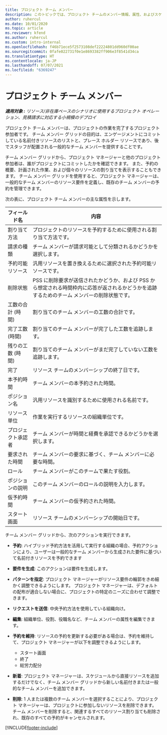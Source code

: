 ```yaml
---
title: プロジェクト チーム メンバー
description: このトピックでは、プロジェクト チームのメンバー情報、属性、およびスケジュールを操作する方法に関する情報を提供します。
author: ruhercul
ms.date: 10/01/2020
ms.topic: article
ms.reviewer: kfend
ms.author: ruhercul
ms.custom: intro-internal
ms.openlocfilehash: f46b71ece5f2573108def22224801dd960df00ae
ms.sourcegitcommit: 0fafe022731f0e1e8693382ff906e3f8541d34ca
ms.translationtype: HT
ms.contentlocale: ja-JP
ms.lasthandoff: 07/07/2021
ms.locfileid: "6369247"
---
```

# <a name="project-team-members"></a>プロジェクト チーム メンバー

_**適用対象 :** リソース/非在庫ベースのシナリオに使用するプロジェクト オペレーション、見積請求に対応する小規模のデプロイ_

プロジェクト チーム メンバーは、プロジェクトの作業を完了するプロジェクト参加者です。 チーム メンバー グリッドの目的は、エンゲージメントにコミットしている名前付きリソースのリストと、プレース ホルダー リソースであり、後でスタッフが配置される一般的なチーム メンバーを提供することです。

チーム メンバー グリッドから、プロジェクト マネージャーと他のプロジェクト参加者は、誰がプロジェクトにコミットしたかを確認できます。 また、予約の概要、計画された作業、および個々のリソースの割り当てを表示することもできます。 チーム メンバー グリッドを使用すると、プロジェクト マネージャーは、一般的なチーム メンバーのリソース要件を定義し、既存のチーム メンバーの予約を管理できます。

次の表に、プロジェクト チーム メンバーの主な属性を示します。

| フィールド名          | 内容                                                                                                                                                                  |
|--------------------------|-----------------------------------------------------------------------------------------------------------------------------------------------------------------------------------|
| 割り当て方法        | プロジェクトのリソースを予約するために使用される割り当て方法です。                                                                         |
| 請求の種類             | チーム メンバーが請求可能として分類されるかどうかを選択します。                                                                                                                                       |
| 予約可能リソース        | 汎用リソースを置き換えるために選択された予約可能リソースです。                                                                                                                   |
| 削除状態            | PSS に削除要求が送信されたかどうか、および PSS から想定される時間枠内に応答が返されるかどうかを追跡するためのチーム メンバーの削除状態です。 |
| 工数の合計 (時間)     | 割り当てのチーム メンバーの工数の合計です。                                                                                                                         |
| 完了工数 (時間) | 割り当てのチーム メンバーが完了した工数を追跡します。                                                                                           |
| 残りの工数 (時間) | 割り当てのチーム メンバーがまだ完了していない工数を追跡します。                                                                                    |
| 完了                   | リソース チームのメンバーシップの終了日です。                                                                                                                                            |
| 本予約時間        | チーム メンバーの本予約された時間。                                                                                                                                                                |
| ポジション名            | 汎用リソースを識別するために使用される名前です。                                                                                                                                   |
| リソース単位          | 作業を実行するリソースの組織単位です。                                                                                                                      |
| プロジェクト承認者         | チーム メンバーが時間と経費を承認できるかどうかを選択します。                                                                                                                     |
| 要求された時間           | チーム メンバーの要求に基づく、チーム メンバーに必要な時間。                                                                                                                       |
| ロール                     | チーム メンバーがこのチームで果たす役割。                                                                                                                                |
| ポジションの説明     | このチーム メンバーのロールの説明を入力します。                                                                                                                             |
| 仮予約時間        | チーム メンバーの仮予約された時間。                                                                                                                                                                 |
| スタート画面                    | リソース チームのメンバーシップの開始日です。                                                                                                                                          |

チーム メンバー グリッドから、次のアクションを実行できます。

- **予約**: ハイブリッド予約方法を活用して実行する組織の場合、予約アクションにより、ユーザーは一般的なチーム メンバーから生成された要件に基づいて名前付きリソースを予約できます
- **要件を生成**: このアクションは要件を生成します。
- **パターンを指定**: プロジェクト マネージャーがリソース要件の輪郭をきめ細かく調整できるようにします。 プロジェクト マネージャーは、デフォルトの配布が適合しない場合に、プロジェクトの特定のニーズに合わせて調整できます。
- **リクエストを送信**: 中央予約方法を使用している組織向け。
- **編集**: 組織単位、役割、役職名など、チーム メンバーの属性を編集できます。
- **予約を維持**: リソースの予約を更新する必要がある場合は、予約を維持して、プロジェクト マネージャーが以下を調整できるようにします。

    - スタート画面
    - 終了
    - 総労力配分

- **新着**: プロジェクト マネージャーは、スケジュールから直接リソースを追加するだけでなく、チーム メンバー グリッドから新しい名前付きまたは一般的なチーム メンバーを追加できます。
- **削除**: 1 人または複数のチーム メンバーを選択することにより、プロジェクト マネージャーは、プロジェクトに参加しないリソースを削除できます。 チーム メンバーを削除すると、関連するすべてのリソース割り当ても削除され、既存のすべての予約がキャンセルされます。


[!INCLUDE[footer-include](../includes/footer-banner.md)]